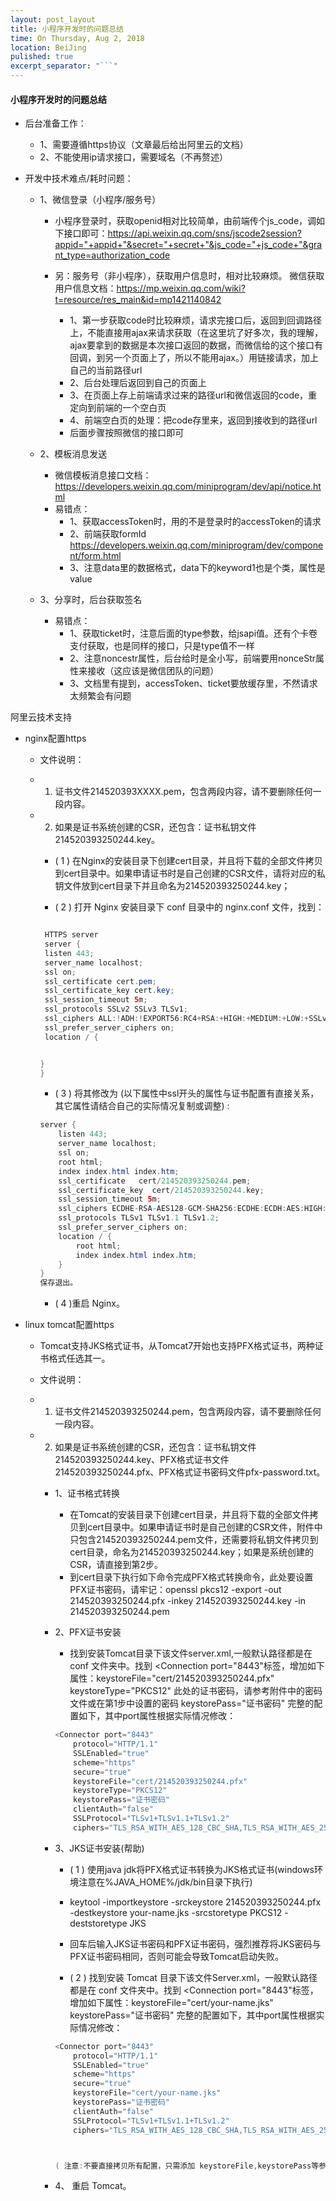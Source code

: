 ```yaml
---
layout: post_layout
title: 小程序开发时的问题总结
time: On Thursday, Aug 2, 2018
location: BeiJing
pulished: true
excerpt_separator: "```"
---
```


#### 小程序开发时的问题总结

* 后台准备工作：
	* 1、需要遵循https协议（文章最后给出阿里云的文档）
	* 2、不能使用ip请求接口，需要域名（不再赘述）


* 开发中技术难点/耗时问题：
	* 1、微信登录（小程序/服务号）
		* 小程序登录时，获取openid相对比较简单，由前端传个js_code，调如下接口即可：https://api.weixin.qq.com/sns/jscode2session?appid="+appid+"&secret="+secret+"&js_code="+js_code+"&grant_type=authorization_code 

		* 另：服务号（非小程序），获取用户信息时，相对比较麻烦。
	微信获取用户信息文档：https://mp.weixin.qq.com/wiki?t=resource/res_main&id=mp1421140842
			* 1、第一步获取code时比较麻烦，请求完接口后，返回到回调路径上，不能直接用ajax来请求获取（在这里坑了好多次，我的理解，ajax要拿到的数据是本次接口返回的数据，而微信给的这个接口有回调，到另一个页面上了，所以不能用ajax。）用链接请求，加上自己的当前路径url
			* 2、后台处理后返回到自己的页面上
			* 3、在页面上存上前端请求过来的路径url和微信返回的code，重定向到前端的一个空白页
			* 4、前端空白页的处理：把code存里来，返回到接收到的路径url
			* 后面步骤按照微信的接口即可
	* 2、模板消息发送
		* 微信模板消息接口文档：https://developers.weixin.qq.com/miniprogram/dev/api/notice.html
		* 易错点：
			* 1、获取accessToken时，用的不是登录时的accessToken的请求
			* 2、前端获取formId https://developers.weixin.qq.com/miniprogram/dev/component/form.html
			* 3、注意data里的数据格式，data下的keyword1也是个类，属性是value

	* 3、分享时，后台获取签名
		* 易错点：
			* 1、获取ticket时，注意后面的type参数，给jsapi值。还有个卡卷支付获取，也是同样的接口，只是type值不一样
			* 2、注意noncestr属性，后台给时是全小写，前端要用nonceStr属性来接收（这应该是微信团队的问题）
			* 3、文档里有提到，accessToken、ticket要放缓存里，不然请求太频繁会有问题



阿里云技术支持

* nginx配置https

	* 文件说明：

	* 1. 证书文件214520393XXXX.pem，包含两段内容，请不要删除任何一段内容。

	* 2. 如果是证书系统创建的CSR，还包含：证书私钥文件214520393250244.key。

		* ( 1 ) 在Nginx的安装目录下创建cert目录，并且将下载的全部文件拷贝到cert目录中。如果申请证书时是自己创建的CSR文件，请将对应的私钥文件放到cert目录下并且命名为214520393250244.key；

		* ( 2 ) 打开 Nginx 安装目录下 conf 目录中的 nginx.conf 文件，找到：

		```java
		
		 HTTPS server
		 server {
		 listen 443;
		 server_name localhost;
		 ssl on;
		 ssl_certificate cert.pem;
		 ssl_certificate_key cert.key;
		 ssl_session_timeout 5m;
		 ssl_protocols SSLv2 SSLv3 TLSv1;
		 ssl_ciphers ALL:!ADH:!EXPORT56:RC4+RSA:+HIGH:+MEDIUM:+LOW:+SSLv2:+EXP;
		 ssl_prefer_server_ciphers on;
		 location / {
		
		
		}
		}
		
		```

		* ( 3 ) 将其修改为 (以下属性中ssl开头的属性与证书配置有直接关系，其它属性请结合自己的实际情况复制或调整) :
		
		```java
		server {
		    listen 443;
		    server_name localhost;
		    ssl on;
		    root html;
		    index index.html index.htm;
		    ssl_certificate   cert/214520393250244.pem;
		    ssl_certificate_key  cert/214520393250244.key;
		    ssl_session_timeout 5m;
		    ssl_ciphers ECDHE-RSA-AES128-GCM-SHA256:ECDHE:ECDH:AES:HIGH:!NULL:!aNULL:!MD5:!ADH:!RC4;
		    ssl_protocols TLSv1 TLSv1.1 TLSv1.2;
		    ssl_prefer_server_ciphers on;
		    location / {
		        root html;
		        index index.html index.htm;
		    }
		}
		保存退出。
		```

		* ( 4 )重启 Nginx。


* linux tomcat配置https

	* Tomcat支持JKS格式证书，从Tomcat7开始也支持PFX格式证书，两种证书格式任选其一。
	
	* 文件说明：

	* 1. 证书文件214520393250244.pem，包含两段内容，请不要删除任何一段内容。

	* 2. 如果是证书系统创建的CSR，还包含：证书私钥文件214520393250244.key、PFX格式证书文件214520393250244.pfx、PFX格式证书密码文件pfx-password.txt。

		* 1、证书格式转换

			* 在Tomcat的安装目录下创建cert目录，并且将下载的全部文件拷贝到cert目录中。如果申请证书时是自己创建的CSR文件，附件中只包含214520393250244.pem文件，还需要将私钥文件拷贝到cert目录，命名为214520393250244.key；如果是系统创建的CSR，请直接到第2步。
			* 到cert目录下执行如下命令完成PFX格式转换命令，此处要设置PFX证书密码，请牢记：openssl pkcs12 -export -out 214520393250244.pfx -inkey 214520393250244.key -in 214520393250244.pem
		* 2、PFX证书安装

			* 找到安装Tomcat目录下该文件server.xml,一般默认路径都是在 conf 文件夹中。找到 &lt;Connection port="8443"标签，增加如下属性：keystoreFile="cert/214520393250244.pfx" keystoreType="PKCS12" 此处的证书密码，请参考附件中的密码文件或在第1步中设置的密码 keystorePass="证书密码" 完整的配置如下，其中port属性根据实际情况修改：

			```java
			<Connector port="8443"
			    protocol="HTTP/1.1"
			    SSLEnabled="true"
			    scheme="https"
			    secure="true"
			    keystoreFile="cert/214520393250244.pfx"
			    keystoreType="PKCS12"
			    keystorePass="证书密码"
			    clientAuth="false"
			    SSLProtocol="TLSv1+TLSv1.1+TLSv1.2"
			    ciphers="TLS_RSA_WITH_AES_128_CBC_SHA,TLS_RSA_WITH_AES_256_CBC_SHA,TLS_ECDHE_RSA_WITH_AES_128_CBC_SHA,TLS_ECDHE_RSA_WITH_AES_128_CBC_SHA256,TLS_RSA_WITH_AES_128_CBC_SHA256,TLS_RSA_WITH_AES_256_CBC_SHA256"/>

			 ```
 
		* 3、JKS证书安装(帮助)

			* ( 1 ) 使用java jdk将PFX格式证书转换为JKS格式证书(windows环境注意在%JAVA_HOME%/jdk/bin目录下执行)

			* keytool -importkeystore -srckeystore 214520393250244.pfx -destkeystore your-name.jks -srcstoretype PKCS12 -deststoretype JKS
			* 回车后输入JKS证书密码和PFX证书密码，强烈推荐将JKS密码与PFX证书密码相同，否则可能会导致Tomcat启动失败。
			* ( 2 ) 找到安装 Tomcat 目录下该文件Server.xml，一般默认路径都是在 conf 文件夹中。找到 &lt;Connection port="8443"标签，增加如下属性：keystoreFile="cert/your-name.jks" keystorePass="证书密码" 完整的配置如下，其中port属性根据实际情况修改：

			```java
			<Connector port="8443"
			    protocol="HTTP/1.1"
			    SSLEnabled="true"
			    scheme="https"
			    secure="true"
			    keystoreFile="cert/your-name.jks"
			    keystorePass="证书密码"
			    clientAuth="false"
			    SSLProtocol="TLSv1+TLSv1.1+TLSv1.2"
			    ciphers="TLS_RSA_WITH_AES_128_CBC_SHA,TLS_RSA_WITH_AES_256_CBC_SHA,TLS_ECDHE_RSA_WITH_AES_128_CBC_SHA,TLS_ECDHE_RSA_WITH_AES_128_CBC_SHA256,TLS_RSA_WITH_AES_128_CBC_SHA256,TLS_RSA_WITH_AES_256_CBC_SHA256"/>

			

			( 注意:不要直接拷贝所有配置，只需添加 keystoreFile,keystorePass等参数即可，其它参数请根据自己的实际情况修改 )
			```

		* 4、 重启 Tomcat。





